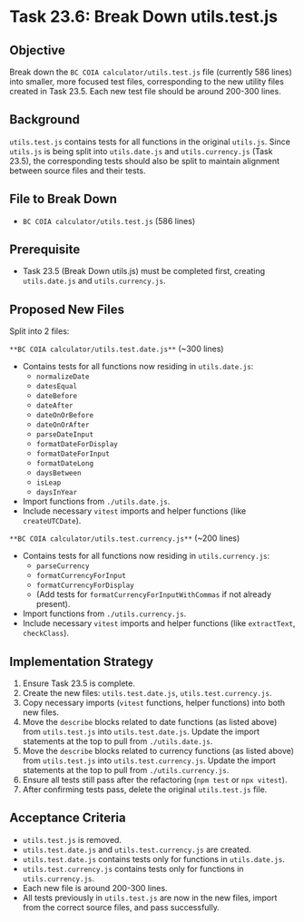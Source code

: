 # Task 23.6: Break Down utils.test.js

## Objective

Break down the `BC COIA calculator/utils.test.js` file (currently 586 lines) into smaller, more focused test files, corresponding to the new utility files created in Task 23.5. Each new test file should be around 200-300 lines.

## Background

`utils.test.js` contains tests for all functions in the original `utils.js`. Since `utils.js` is being split into `utils.date.js` and `utils.currency.js` (Task 23.5), the corresponding tests should also be split to maintain alignment between source files and their tests.

## File to Break Down

*   `BC COIA calculator/utils.test.js` (586 lines)

## Prerequisite

*   Task 23.5 (Break Down utils.js) must be completed first, creating `utils.date.js` and `utils.currency.js`.

## Proposed New Files

Split into 2 files:

`**BC COIA calculator/utils.test.date.js**` (~300 lines)

*   Contains tests for all functions now residing in `utils.date.js`:
    *   `normalizeDate`
    *   `datesEqual`
    *   `dateBefore`
    *   `dateAfter`
    *   `dateOnOrBefore`
    *   `dateOnOrAfter`
    *   `parseDateInput`
    *   `formatDateForDisplay`
    *   `formatDateForInput`
    *   `formatDateLong`
    *   `daysBetween`
    *   `isLeap`
    *   `daysInYear`
*   Import functions from `./utils.date.js`.
*   Include necessary `vitest` imports and helper functions (like `createUTCDate`).

`**BC COIA calculator/utils.test.currency.js**` (~200 lines)

*   Contains tests for all functions now residing in `utils.currency.js`:
    *   `parseCurrency`
    *   `formatCurrencyForInput`
    *   `formatCurrencyForDisplay`
    *   (Add tests for `formatCurrencyForInputWithCommas` if not already present).
*   Import functions from `./utils.currency.js`.
*   Include necessary `vitest` imports and helper functions (like `extractText`, `checkClass`).

## Implementation Strategy

1.  Ensure Task 23.5 is complete.
2.  Create the new files: `utils.test.date.js`, `utils.test.currency.js`.
3.  Copy necessary imports (`vitest` functions, helper functions) into both new files.
4.  Move the `describe` blocks related to date functions (as listed above) from `utils.test.js` into `utils.test.date.js`. Update the import statements at the top to pull from `./utils.date.js`.
5.  Move the `describe` blocks related to currency functions (as listed above) from `utils.test.js` into `utils.test.currency.js`. Update the import statements at the top to pull from `./utils.currency.js`.
6.  Ensure all tests still pass after the refactoring (`npm test` or `npx vitest`).
7.  After confirming tests pass, delete the original `utils.test.js` file.

## Acceptance Criteria

*   `utils.test.js` is removed.
*   `utils.test.date.js` and `utils.test.currency.js` are created.
*   `utils.test.date.js` contains tests only for functions in `utils.date.js`.
*   `utils.test.currency.js` contains tests only for functions in `utils.currency.js`.
*   Each new file is around 200-300 lines.
*   All tests previously in `utils.test.js` are now in the new files, import from the correct source files, and pass successfully.